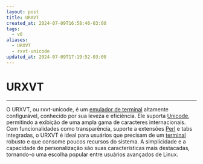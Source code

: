```yaml
---
layout: post
title: URXVT
created_at: 2024-07-09T16:58:46-03:00
tags:
  - v0
aliases:
  - URXVT
  - rxvt-unicode
updated_at: 2024-07-09T17:19:52-03:00
---
```

# URXVT
---

O URXVT, ou rxvt-unicode, é um [emulador de terminal](api/2024/07/2024-07-09-Emulador_de_terminal.md) altamente configurável, conhecido por sua leveza e eficiência. Ele suporta [Unicode](_insight/2024/07/2024-07-09-Unicode.md), permitindo a exibição de uma ampla gama de caracteres internacionais. Com funcionalidades como transparência, suporte a extensões [Perl](_insight/2024/07/2024-07-09-Linguagem_Perl.md) e tabs integradas, o URXVT é ideal para usuários que precisam de um [terminal](api/2024/07/2024-07-09-Emulador_de_terminal.md) robusto e que consome poucos recursos do sistema. A simplicidade e a capacidade de personalização são suas características mais destacadas, tornando-o uma escolha popular entre usuários avançados de Linux.